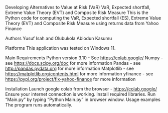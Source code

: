 Developing Alternatives to Value at Risk (VaR)
VaR, Expected shortfall, Extreme Value Theory (EVT) and Composite Risk Measure
This is the Python code for computing the VaR, Expected shortfall (ES), Extreme Value Theory (EVT) and Composite Risk Measure using returns data from Yahoo Finance

Authors
Yusuf Isah and Olubukola Abiodun Kasumu

Platforms
This application was tested on Windows 11.

Main Requirements
Python version 3.10 - See https://colab.google/
Numpy - see https://docs.scipy.org/doc for more information
Pandas - see http://pandas.pydata.org for more information
Matplotlib - see https://matplotlib.org/contents.html for more information
yfinance - see https://pypi.org/project/fix-yahoo-finance for more information

Installation
Launch google colab from the browser - https://colab.google/
Ensure your internet connection is working.
Install required libraries.
Run “Main.py” by typing “Python Main.py” in browser window.
Usage examples
The program runs automatically.
